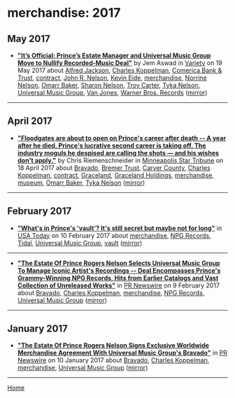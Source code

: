 # merchandise: 2017

## May 2017

 - [**"It’s Official: Prince’s Estate Manager and Universal Music Group Move to Nullify Recorded-Music Deal"**](https://variety.com/2017/music/news/its-official-princes-estate-manager-and-universal-music-group-move-to-nullify-recorded-music-deal-1202436842/) by Jem Aswad in [Variety](https://variety.com/) on 19 May 2017 about [Alfred Jackson](../../topics/alfred-jackson/index.md), [Charles Koppelman](../../topics/charles-koppelman/index.md), [Comerica Bank & Trust](../../topics/comerica-bank-trust/index.md), [contract](../../topics/contract/index.md), [John R. Nelson](../../topics/john-r-nelson/index.md), [Kevin Eide](../../topics/kevin-eide/index.md), [merchandise](../../topics/merchandise/index.md), [Norrine Nelson](../../topics/norrine-nelson/index.md), [Omarr Baker](../../topics/omarr-baker/index.md), [Sharon Nelson](../../topics/sharon-nelson/index.md), [Troy Carter](../../topics/troy-carter/index.md), [Tyka Nelson](../../topics/tyka-nelson/index.md), [Universal Music Group](../../topics/universal-music-group/index.md), [Van Jones](../../topics/van-jones/index.md), [Warner Bros. Records](../../topics/warner-bros-records/index.md) ([mirror](https://web.archive.org/web/*/https://variety.com/2017/music/news/its-official-princes-estate-manager-and-universal-music-group-move-to-nullify-recorded-music-deal-1202436842/))

----

## April 2017

 - [**"Floodgates are about to open on Prince's career after death -- A year after he died, Prince's lucrative second career is taking off. The industry moguls he despised are calling the shots — and his wishes don't apply."**](http://www.startribune.com/the-floodgates-are-about-to-open-on-prince-s-career-after-death/419710153/) by Chris Riemenschneider in [Minneapolis Star Tribune](http://www.startribune.com/) on 18 April 2017 about [Bravado](../../topics/bravado/index.md), [Bremer Trust](../../topics/bremer-trust/index.md), [Carver County](../../topics/carver-county/index.md), [Charles Koppelman](../../topics/charles-koppelman/index.md), [contract](../../topics/contract/index.md), [Graceland](../../topics/graceland/index.md), [Graceland Holdings](../../topics/graceland-holdings/index.md), [merchandise](../../topics/merchandise/index.md), [museum](../../topics/museum/index.md), [Omarr Baker](../../topics/omarr-baker/index.md), [Tyka Nelson](../../topics/tyka-nelson/index.md) ([mirror](https://web.archive.org/web/*/http://www.startribune.com/the-floodgates-are-about-to-open-on-prince-s-career-after-death/419710153/))

----

## February 2017

 - [**"What's in Prince's 'vault'? It's still secret but maybe not for long"**](https://usatoday.com/story/life/music/2017/02/10/whats-princes-vault-s-still-secret-but-maybe-not-long/97744394/) in [USA Today](https://usatoday.com/) on 10 February 2017 about [merchandise](../../topics/merchandise/index.md), [NPG Records](../../topics/npg-records/index.md), [Tidal](../../topics/tidal/index.md), [Universal Music Group](../../topics/universal-music-group/index.md), [vault](../../topics/vault/index.md) ([mirror](https://web.archive.org/web/*/https://usatoday.com/story/life/music/2017/02/10/whats-princes-vault-s-still-secret-but-maybe-not-long/97744394/))

----

 - [**"The Estate Of Prince Rogers Nelson Selects Universal Music Group To Manage Iconic Artist's Recordings -- Deal Encompasses Prince's Grammy-Winning NPG Records, Hits from Earlier Catalogs and Vast Collection of Unreleased Works"**](https://www.prnewswire.com/news-releases/the-estate-of-prince-rogers-nelson-selects-universal-music-group-to-manage-iconic-artists-recordings-300404797.html) in [PR Newswire](https://www.prnewswire.com/) on 9 February 2017 about [Bravado](../../topics/bravado/index.md), [Charles Koppelman](../../topics/charles-koppelman/index.md), [merchandise](../../topics/merchandise/index.md), [NPG Records](../../topics/npg-records/index.md), [Universal Music Group](../../topics/universal-music-group/index.md) ([mirror](https://web.archive.org/web/*/https://www.prnewswire.com/news-releases/the-estate-of-prince-rogers-nelson-selects-universal-music-group-to-manage-iconic-artists-recordings-300404797.html))

----

## January 2017

 - [**"The Estate Of Prince Rogers Nelson Signs Exclusive Worldwide Merchandise Agreement With Universal Music Group's Bravado"**](https://www.prnewswire.com/news-releases/the-estate-of-prince-rogers-nelson-signs-exclusive-worldwide-merchandise-agreement-with-universal-music-groups-bravado-300388893.html) in [PR Newswire](https://www.prnewswire.com/) on 10 January 2017 about [Bravado](../../topics/bravado/index.md), [Charles Koppelman](../../topics/charles-koppelman/index.md), [merchandise](../../topics/merchandise/index.md), [Universal Music Group](../../topics/universal-music-group/index.md) ([mirror](https://web.archive.org/web/*/https://www.prnewswire.com/news-releases/the-estate-of-prince-rogers-nelson-signs-exclusive-worldwide-merchandise-agreement-with-universal-music-groups-bravado-300388893.html))

----

[Home](../)
